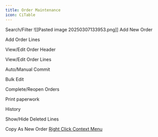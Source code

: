 ```yaml
---
title: Order Maintenance
icon: CiTable
---
```


Search/Filter
![[Pasted image 20250307133953.png]]
Add New Order 

Add Order Lines

View/Edit Order Header

View/Edit Order Lines

Auto/Manual Commit

Bulk Edit 

Complete/Reopen Orders

Print paperwork

History

Show/Hide Deleted Lines

Copy As New Order
[Right Click Context Menu](./index.html#Right_Click_Context_Menus)